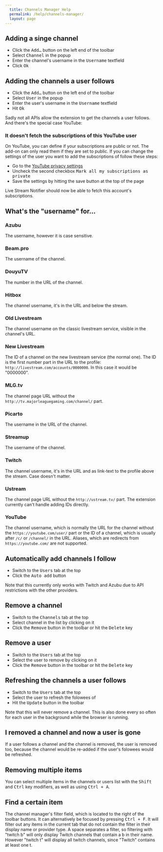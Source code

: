 ```yaml
---
  title: Channels Manager Help
  permalink: /help/channels-manager/
  layout: page
---
```

## Adding a singe channel
 - Click the <samp>Add…</samp> button on the left end of the toolbar
 - Select <samp>Channel</samp> in the popup
 - Enter the channel's username in the <samp>Username</samp> textfield
 - Click <samp>Ok</samp>

## Adding the channels a user follows
 - Click the <samp>Add…</samp> button on the left end of the toolbar
 - Select <samp>User</samp> in the popup
 - Enter the user's username in the <samp>Username</samp> textfield
 - Hit <samp>Ok</samp>

Sadly not all APIs allow the extension to get the channels a user follows. And there's the special case YouTube:

### It doesn't fetch the subscriptions of this YouTube user
On YouTube, you can define if your subscriptions are public or not. The add-on can only read them if they are set to public.
If you can change the settings of the user you want to add the subscriptions of follow these steps:

 - Go to the [YouTube privacy settings](https://www.youtube.com/account_privacy)
 - Uncheck the second checkbox <samp>Mark all my subscriptions as private</samp>
 - Save the settings by hitting the save button at the top of the page

Live Stream Notifier should now be able to fetch this account's subscriptions.

## What's the "username" for…

### Azubu
The username, however it is case sensitive.

### Beam.pro
The username of the channel.

### DouyuTV
The number in the URL of the channel.

### Hitbox
The channel username, it's in the URL and below the stream.

### Old Livestream
The channel username on the classic livestream service, visible in the channel's URL.

### New Livestream
The ID of a channel on the new livestream service (the normal one). The ID is the first number part in the URL to the profile: `http://livestream.com/accounts/0000000`. In this case it would be "0000000".

### MLG.tv
The channel page URL without the `http://tv.majorleaguegaming.com/channel/` part.

### Picarto
The username in the URL of the channel.

### Streamup
The username of the channel.

### Twitch
The channel username, it's in the URL and as link-text to the profile above the stream. Case doesn't matter.

### Ustream
The channel page URL without the `http://ustream.tv/` part. The extension currently can't handle adding IDs directly.

### YouTube
The channel username, which is normally the URL for the channel without the `https://youtube.com/user/` part or the ID of a channel, which is usually after `/c/` or `/channel/` in the URL. Aliases, which are redirects from `https://youtube.com/` are not supported.

## Automatically add channels I follow
 - Switch to the <samp>Users</samp> tab at the top
 - Click the <samp>Auto add</samp> button

Note that this currently only works with Twitch and Azubu due to API restrictions with the other providers.

## Remove a channel
 - Switch to the <samp>Channels</samp> tab at the top
 - Select channel in the list by clicking on it
 - Click the <samp>Remove</samp> button in the toolbar or hit the <kbd class="single">Delete</kbd> key

## Remove a user
 - Switch to the <samp>Users</samp> tab at the top
 - Select the user to remove by clicking on it
 - Click the <samp>Remove</samp> button in the toolbar or hit the <kbd class="single">Delete</kbd> key

## Refreshing the channels a user follows
 - Switch to the <samp>Users</samp> tab at the top
 - Select the user to refresh the folowees of
 - Hit the <samp>Update</samp> button in the toolbar

Note that this will never remove a channel. This is also done every so often for each user in the background while the browser is running.

## I removed a channel and now a user is gone
If a user follows a channel and the channel is removed, the user is removed too, because the channel would be re-added if the user's folowees would be refreshed.

## Removing multiple items
You can select multiple items in the channels or users list with the <kbd class="single">Shift</kbd> and <kbd class="single">Ctrl</kbd> key modifiers, as well as using <kbd><kbd>Ctrl</kbd> + <kbd>A</kbd></kbd>.

## Find a certain item
The channel manager's filter field, which is located to the right of the toolbar buttons. It can alternatively be focused by pressing <kbd><kbd>Ctrl</kbd> + <kbd>F</kbd></kbd>. It will filter out any items in the current tab that do not contain the filter in their display name or provider type. A space separates a filter, so filtering with "twitch b" will only display Twitch channels that contain a b in their name. However "twitch t" will display all twitch channels, since "Twitch" contains at least one t.
